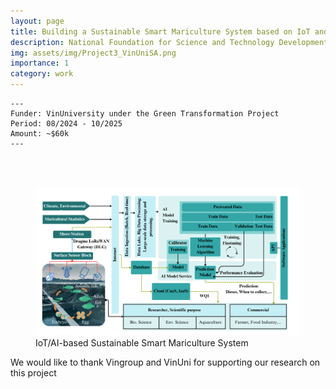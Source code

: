 ```yaml
---
layout: page
title: Building a Sustainable Smart Mariculture System based on IoT and AI Technologies 
description: National Foundation for Science and Technology Development (NAFOSTED)
img: assets/img/Project3_VinUniSA.png
importance: 1
category: work
---
```


    ---
    Funder: VinUniversity under the Green Transformation Project
    Period: 08/2024 - 10/2025
    Amount: ~$60k
    ---
<div id="v-space">
<br>
<br>
<figure>
  <img src="/assets/img/Project3_VinUniSA.png" width="500" />
  <figcaption>IoT/AI-based Sustainable Smart Mariculture System</figcaption>
</figure>

    
We would like to thank Vingroup and VinUni for supporting our research on this project

